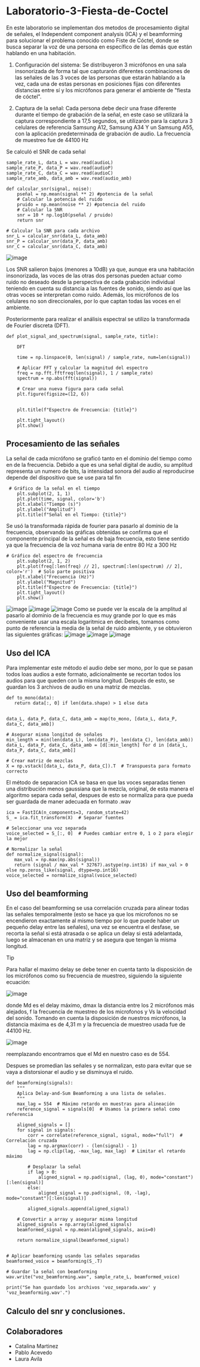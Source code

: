 # Laboratorio-3-Fiesta-de-Coctel

En este laboratorio se implementan dos metodos de procesamiento digital de señales, el Independent component analysis (ICA) y el beamforming para solucionar el problema conocido como Fiste de Cóctel, donde se busca separar la voz de una persona en específico de las demás que están hablando en una habitación.

1. Configuración del sistema:
Se distribuyeron 3 micrófonos en una sala insonorizada de forma tal que capturarón diferentes combinaciones de las señales de las 3 voces de las personas que estarán hablando a la vez, cada una de estas personas en posiciones fijas con diferentes distancias entre sí y los micrófonos para generar el ambiente de "fiesta de cóctel".

2. Captura de la señal:
Cada persona debe decir una frase diferente durante el tiempo de grabación de la señal, en este caso se utilizará la captura correspondiente a 17,5 segundos, se utilizarón para la captura 3 celulares de referencia Samsung A12, Samsung A34 Y un Samsung A55, con la aplicación predeterminada de grabación de audio. La frecuencia de muestreo fue de 44100 Hz

Se calculó el SNR de cada señal
```
sample_rate_L, data_L = wav.read(audioL)
sample_rate_P, data_P = wav.read(audioP)
sample_rate_C, data_C = wav.read(audioC)
sample_rate_amb, data_amb = wav.read(audio_amb)

def calcular_snr(signal, noise):
    pseñal = np.mean(signal ** 2) #potencia de la señal
    # Calcular la potencia del ruido
    pruido = np.mean(noise ** 2) #potencia del ruido
    # Calcular la SNR
    snr = 10 * np.log10(pseñal / pruido)
    return snr

# Calcular la SNR para cada archivo
snr_L = calcular_snr(data_L, data_amb)
snr_P = calcular_snr(data_P, data_amb)
snr_C = calcular_snr(data_C, data_amb)
```

![image](https://github.com/user-attachments/assets/830c4f95-ee1e-4b68-bbcc-2aea0eb86b8c)

Los SNR salieron bajos (menores a 10dB) ya que, aunque era una habitación insonorizada, las voces de las otras dos personas pueden actuar como ruido no deseado desde la perspectiva de cada grabación individual teniendo en cuenta su distancia a las fuentes de sonido, siendo así que las otras voces se interpretan como ruido. Además, los micrófonos de los celulares no son direccionales, por lo que captan todas las voces en el ambiente.

Posteriormente para realizar el análisis espectral se utilizo la transformada de Fourier discreta (DFT).
```
def plot_signal_and_spectrum(signal, sample_rate, title):
    
    DFT
    
    time = np.linspace(0, len(signal) / sample_rate, num=len(signal))

    # Aplicar FFT y calcular la magnitud del espectro
    freq = np.fft.fftfreq(len(signal), 1 / sample_rate)
    spectrum = np.abs(fft(signal))

    # Crear una nueva figura para cada señal
    plt.figure(figsize=(12, 6))


    plt.title(f"Espectro de Frecuencia: {title}")

    plt.tight_layout()
    plt.show()
```
## Procesamiento de las señales
La señal de cada micrófono se graficó tanto en el dominio del tiempo como en de la frecuencia.
Debido a que es una señal digital de audio, su amplitud representa un numero de bits, la intensidad sonora del audio al reproducirse depende del dispositivo que se use para tal fin
```
 # Gráfico de la señal en el tiempo
    plt.subplot(2, 1, 1)
    plt.plot(time, signal, color='b')
    plt.xlabel("Tiempo (s)")
    plt.ylabel("Amplitud")
    plt.title(f"Señal en el Tiempo: {title}")
```
Se usó la transformada rápida de fourier para pasarlo al dominio de la frecuencia, observando las gráficas obtenidas se confirma que el componente principal de la señal es de baja frecuencia, esto tiene sentido ya que la frecuencia de la voz humana varía de entre 80 Hz a 300 Hz
```
# Gráfico del espectro de frecuencia
    plt.subplot(2, 1, 2)
    plt.plot(freq[:len(freq) // 2], spectrum[:len(spectrum) // 2], color='r')  # Solo parte positiva
    plt.xlabel("Frecuencia (Hz)")
    plt.ylabel("Magnitud")
    plt.title(f"Espectro de Frecuencia: {title}")
    plt.tight_layout()
    plt.show()
```
![image](https://github.com/user-attachments/assets/f3b72719-ee15-42c2-b5be-2e24befc336d)
![image](https://github.com/user-attachments/assets/aec9c4b4-c963-44b1-bd48-9beb710ec5bd)
![image](https://github.com/user-attachments/assets/154ceb67-60b6-4ae3-8871-78c12c9e8f83)
Como se puede ver la escala de la amplitud al pasarlo al dominio de la frecuencia es muy grande por lo que es más conveniente usar una escala logaritmica en decibeles, tomamos como punto de referencia la media de la señal de ruido ambiente, y se obtuvieron las siguientes gráficas:
![image](https://github.com/user-attachments/assets/ee7b8550-ad9c-4f3f-8001-2d222f669ccc)
![image](https://github.com/user-attachments/assets/11db5039-abf0-4233-8ca3-6f1d2a3052f8)
![image](https://github.com/user-attachments/assets/e9030c4e-1fcc-43d9-9a11-af80db8a93cf)



## Uso del ICA
Para implementar este método el audio debe ser mono, por lo que se pasan todos loas audios a este formato, adicionalmente se recortan todos los audios para que queden con la misma longitud.
Después de esto, se guardan los 3 archivos de audio en una matriz de mezclas.
 ```
def to_mono(data):
    return data[:, 0] if len(data.shape) > 1 else data


data_L, data_P, data_C, data_amb = map(to_mono, [data_L, data_P, data_C, data_amb])

# Asegurar misma longitud de señales
min_length = min(len(data_L), len(data_P), len(data_C), len(data_amb))
data_L, data_P, data_C, data_amb = [d[:min_length] for d in [data_L, data_P, data_C, data_amb]]

# Crear matriz de mezclas
X = np.vstack([data_L, data_P, data_C]).T  # Transpuesta para formato correcto
```
El método de separacion ICA se basa en que las voces separadas tienen una distribución menos gaussiana que la mezcla, original, de esta manera el algoritmo separa cada señal, despues de esto se normaliza para que pueda ser guardada de maner adecuada en formato .wav

 ```
ica = FastICA(n_components=3, random_state=42)
S_ = ica.fit_transform(X)  # Separar fuentes

# Seleccionar una voz separada
voice_selected = S_[:, 0]  # Puedes cambiar entre 0, 1 o 2 para elegir la mejor

# Normalizar la señal
def normalize_signal(signal):
    max_val = np.max(np.abs(signal))
    return (signal / max_val * 32767).astype(np.int16) if max_val > 0 else np.zeros_like(signal, dtype=np.int16)
voice_selected = normalize_signal(voice_selected)
 ```
## Uso del beamforming
En el caso del beamforming se usa correlación cruzada para alinear todas las señales temporalmente (esto se hace ya que los microfonos no se encendieron exactamente al mismo tiempo por lo que puede haber un pequeño delay entre las señales), una vez se encuentra el desfase, se recorta la señal si está atrasada o se aplica un delay si está adelantada, luego se almacenan en una matriz y se asegura que tengan la misma longitud.
>[!TIP]
>Para hallar el maximo delay se debe tener en cuenta tanto la disposición de los micrófonos como su frecuencia de muestreo, siguiendo la siguiente ecuación:
>
>![image](https://github.com/user-attachments/assets/e621bdd4-25d1-4619-bdfe-a15634868710)

donde Md es el delay máximo, dmax la distancia entre los 2 micrófonos más alejados, f la frecuencia de muestreo de los microfonos y Vs la velocidad del sonido.
Tomando en cuenta la disposición de nuestros micrófonos, la distancia máxima es de 4,31 m y la frecuencia de muestreo usada fue de 44100 Hz.


![image](https://github.com/user-attachments/assets/a8a17081-13c5-4843-bbc1-aa7d0b4fe9ce)


reemplazando encontramos que el Md en nuestro caso es de 554.

Despues se promedian las señales y se normalizan, esto para evitar que se vaya a distorsionar el audio y se disminuya el ruido.
```
def beamforming(signals):
    """
    Aplica Delay-and-Sum Beamforming a una lista de señales.
    """
    max_lag = 554  # Máximo retardo en muestras para alineación
    reference_signal = signals[0]  # Usamos la primera señal como referencia

    aligned_signals = []
    for signal in signals:
        corr = correlate(reference_signal, signal, mode="full")  # Correlación cruzada
        lag = np.argmax(corr) - (len(signal) - 1)
        lag = np.clip(lag, -max_lag, max_lag)  # Limitar el retardo máximo

        # Desplazar la señal
        if lag > 0:
            aligned_signal = np.pad(signal, (lag, 0), mode="constant")[:len(signal)]
        else:
            aligned_signal = np.pad(signal, (0, -lag), mode="constant")[:len(signal)]

        aligned_signals.append(aligned_signal)

    # Convertir a array y asegurar misma longitud
    aligned_signals = np.array(aligned_signals)
    beamformed_signal = np.mean(aligned_signals, axis=0)

    return normalize_signal(beamformed_signal)


# Aplicar beamforming usando las señales separadas
beamformed_voice = beamforming(S_.T)

# Guardar la señal con beamforming
wav.write("voz_beamforming.wav", sample_rate_L, beamformed_voice)

print("Se han guardado los archivos 'voz_separada.wav' y 'voz_beamforming.wav'.")
```
## Calculo del snr y conclusiones.


## Colaboradores
* Catalina Martinez 
* Pablo Acevedo
* Laura Avila
